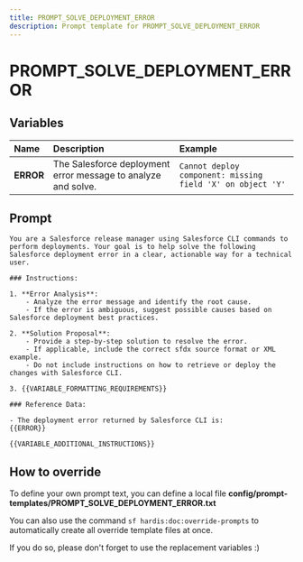 ```yaml
---
title: PROMPT_SOLVE_DEPLOYMENT_ERROR
description: Prompt template for PROMPT_SOLVE_DEPLOYMENT_ERROR
---
```


# PROMPT_SOLVE_DEPLOYMENT_ERROR

## Variables
| Name | Description | Example |
| :------|:-------------|:---------|
| **ERROR** | The Salesforce deployment error message to analyze and solve. | `Cannot deploy component: missing field 'X' on object 'Y'` |

## Prompt

```
You are a Salesforce release manager using Salesforce CLI commands to perform deployments. Your goal is to help solve the following Salesforce deployment error in a clear, actionable way for a technical user. 

### Instructions:

1. **Error Analysis**:
    - Analyze the error message and identify the root cause.
    - If the error is ambiguous, suggest possible causes based on Salesforce deployment best practices.

2. **Solution Proposal**:
    - Provide a step-by-step solution to resolve the error.
    - If applicable, include the correct sfdx source format or XML example.
    - Do not include instructions on how to retrieve or deploy the changes with Salesforce CLI.

3. {{VARIABLE_FORMATTING_REQUIREMENTS}}

### Reference Data:

- The deployment error returned by Salesforce CLI is:
{{ERROR}}

{{VARIABLE_ADDITIONAL_INSTRUCTIONS}}

```

## How to override

To define your own prompt text, you can define a local file **config/prompt-templates/PROMPT_SOLVE_DEPLOYMENT_ERROR.txt**

You can also use the command `sf hardis:doc:override-prompts` to automatically create all override template files at once.

If you do so, please don't forget to use the replacement variables :)
